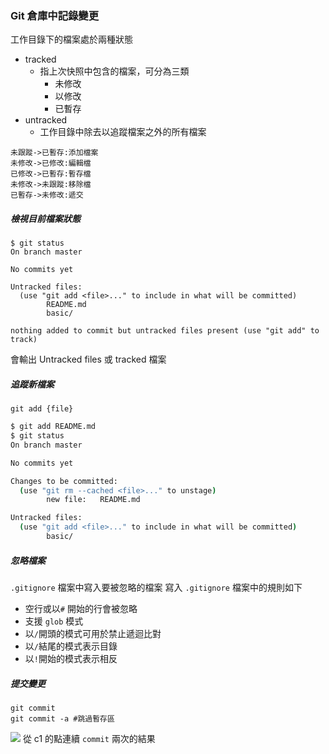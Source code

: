 ### Git 倉庫中記錄變更
工作目錄下的檔案處於兩種狀態
- tracked
    - 指上次快照中包含的檔案，可分為三類
        - 未修改
        - 以修改
        - 已暫存
- untracked
    - 工作目錄中除去以追蹤檔案之外的所有檔案

```sequence
未跟蹤->已暫存:添加檔案
未修改->已修改:編輯檔
已修改->已暫存:暫存檔
未修改->未跟蹤:移除檔
已暫存->未修改:遞交
```

##### 檢視目前檔案狀態
```shell=
$ git status
On branch master

No commits yet

Untracked files:
  (use "git add <file>..." to include in what will be committed)
        README.md
        basic/

nothing added to commit but untracked files present (use "git add" to track)
```
會輸出 Untracked files 或 tracked 檔案

##### 追蹤新檔案
```shell=
git add {file}
```

```bash
$ git add README.md
$ git status 
On branch master

No commits yet

Changes to be committed:
  (use "git rm --cached <file>..." to unstage)
        new file:   README.md

Untracked files:
  (use "git add <file>..." to include in what will be committed)
        basic/
```

##### 忽略檔案
`.gitignore` 檔案中寫入要被忽略的檔案
寫入 `.gitignore` 檔案中的規則如下
- 空行或以`#` 開始的行會被忽略
- 支援 `glob` 模式
- 以`/`開頭的模式可用於禁止遞迴比對
- 以`/`結尾的模式表示目錄
- 以`!`開始的模式表示相反

##### 提交變更
```shell=
git commit
git commit -a #跳過暫存區
```
![](https://i.imgur.com/iAoMlhs.png)
從 c1 的點連續 `commit` 兩次的結果

